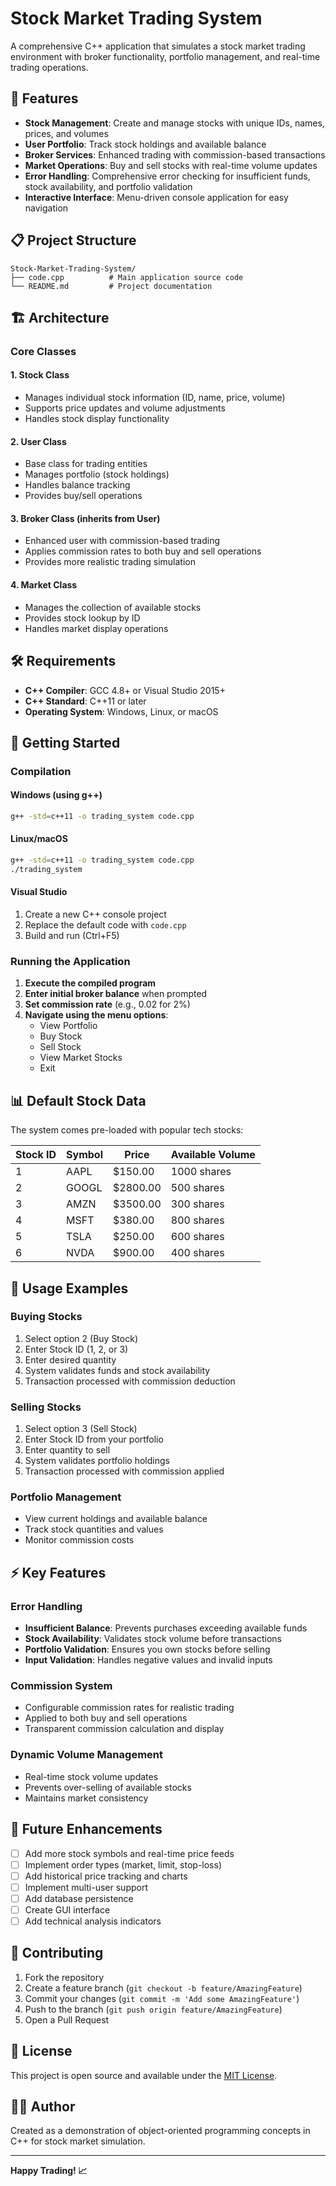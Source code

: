 # Stock Market Trading System

A comprehensive C++ application that simulates a stock market trading environment with broker functionality, portfolio management, and real-time trading operations.

## 🚀 Features

- **Stock Management**: Create and manage stocks with unique IDs, names, prices, and volumes
- **User Portfolio**: Track stock holdings and available balance
- **Broker Services**: Enhanced trading with commission-based transactions
- **Market Operations**: Buy and sell stocks with real-time volume updates
- **Error Handling**: Comprehensive error checking for insufficient funds, stock availability, and portfolio validation
- **Interactive Interface**: Menu-driven console application for easy navigation

## 📋 Project Structure

```
Stock-Market-Trading-System/
├── code.cpp          # Main application source code
└── README.md         # Project documentation
```

## 🏗️ Architecture

### Core Classes

#### 1. **Stock Class**
- Manages individual stock information (ID, name, price, volume)
- Supports price updates and volume adjustments
- Handles stock display functionality

#### 2. **User Class**
- Base class for trading entities
- Manages portfolio (stock holdings)
- Handles balance tracking
- Provides buy/sell operations

#### 3. **Broker Class** (inherits from User)
- Enhanced user with commission-based trading
- Applies commission rates to both buy and sell operations
- Provides more realistic trading simulation

#### 4. **Market Class**
- Manages the collection of available stocks
- Provides stock lookup by ID
- Handles market display operations

## 🛠️ Requirements

- **C++ Compiler**: GCC 4.8+ or Visual Studio 2015+
- **C++ Standard**: C++11 or later
- **Operating System**: Windows, Linux, or macOS

## 🚀 Getting Started

### Compilation

#### Windows (using g++)
```bash
g++ -std=c++11 -o trading_system code.cpp
```

#### Linux/macOS
```bash
g++ -std=c++11 -o trading_system code.cpp
./trading_system
```

#### Visual Studio
1. Create a new C++ console project
2. Replace the default code with `code.cpp`
3. Build and run (Ctrl+F5)

### Running the Application

1. **Execute the compiled program**
2. **Enter initial broker balance** when prompted
3. **Set commission rate** (e.g., 0.02 for 2%)
4. **Navigate using the menu options**:
   - View Portfolio
   - Buy Stock
   - Sell Stock
   - View Market Stocks
   - Exit

## 📊 Default Stock Data

The system comes pre-loaded with popular tech stocks:

| Stock ID | Symbol | Price | Available Volume |
|----------|---------|-------|------------------|
| 1        | AAPL    | $150.00 | 1000 shares |
| 2        | GOOGL   | $2800.00 | 500 shares |
| 3        | AMZN    | $3500.00 | 300 shares |
| 4        | MSFT    | $380.00 | 800 shares |
| 5        | TSLA    | $250.00 | 600 shares |
| 6        | NVDA    | $900.00 | 400 shares |

## 🔧 Usage Examples

### Buying Stocks
1. Select option 2 (Buy Stock)
2. Enter Stock ID (1, 2, or 3)
3. Enter desired quantity
4. System validates funds and stock availability
5. Transaction processed with commission deduction

### Selling Stocks
1. Select option 3 (Sell Stock)
2. Enter Stock ID from your portfolio
3. Enter quantity to sell
4. System validates portfolio holdings
5. Transaction processed with commission applied

### Portfolio Management
- View current holdings and available balance
- Track stock quantities and values
- Monitor commission costs

## ⚡ Key Features

### Error Handling
- **Insufficient Balance**: Prevents purchases exceeding available funds
- **Stock Availability**: Validates stock volume before transactions
- **Portfolio Validation**: Ensures you own stocks before selling
- **Input Validation**: Handles negative values and invalid inputs

### Commission System
- Configurable commission rates for realistic trading
- Applied to both buy and sell operations
- Transparent commission calculation and display

### Dynamic Volume Management
- Real-time stock volume updates
- Prevents over-selling of available stocks
- Maintains market consistency

## 🎯 Future Enhancements

- [ ] Add more stock symbols and real-time price feeds
- [ ] Implement order types (market, limit, stop-loss)
- [ ] Add historical price tracking and charts
- [ ] Implement multi-user support
- [ ] Add database persistence
- [ ] Create GUI interface
- [ ] Add technical analysis indicators

## 🤝 Contributing

1. Fork the repository
2. Create a feature branch (`git checkout -b feature/AmazingFeature`)
3. Commit your changes (`git commit -m 'Add some AmazingFeature'`)
4. Push to the branch (`git push origin feature/AmazingFeature`)
5. Open a Pull Request

## 📄 License

This project is open source and available under the [MIT License](LICENSE).

## 👨‍💻 Author

Created as a demonstration of object-oriented programming concepts in C++ for stock market simulation.

---

**Happy Trading! 📈**
